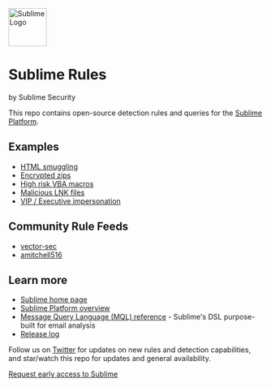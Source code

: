 <a href="https://sublimesecurity.com"><img src="https://user-images.githubusercontent.com/11003450/115128085-5805da00-9fa9-11eb-8c7a-dc8b708053ee.png" width="75px" alt="Sublime Logo" /></a>
 
Sublime Rules
==========
by Sublime Security

This repo contains open-source detection rules and queries for the [Sublime Platform](https://github.com/sublime-security/sublime-platform).

Examples
----------
- [HTML smuggling](https://github.com/sublime-security/sublime-rules/blob/main/detection-rules/attachment_html_smuggling.yml)
- [Encrypted zips](https://github.com/sublime-security/sublime-rules/blob/main/detection-rules/attachment_with_encrypted_zip_unsolicited.yml)
- [High risk VBA macros](https://github.com/sublime-security/sublime-rules/blob/main/detection-rules/attachment_vba_macro_high_risk.yml)
- [Malicious LNK files](https://github.com/sublime-security/sublime-rules/blob/main/detection-rules/attachment_lnk_file_with_embedded_content.yml)
- [VIP / Executive impersonation](https://github.com/sublime-security/sublime-rules/blob/main/detection-rules/vip_impersonation_attack_surface_reduction.yml)

Community Rule Feeds
----------
- [vector-sec](https://github.com/vector-sec/public-sublime-rules)
- [amitchell516](https://github.com/aidenmitchell/custom-sublime-rules)

Learn more
----------
- [Sublime home page](https://sublimesecurity.com)
- [Sublime Platform overview](https://docs.sublimesecurity.com)
- [Message Query Language (MQL) reference](https://docs.sublimesecurity.com/docs/message-query-language) - Sublime's DSL purpose-built for email analysis
- [Release log](https://new.sublimesecurity.com)

Follow us on [Twitter](https://twitter.com/sublime_sec) for updates on new rules and detection capabilities, and star/watch this repo for updates and general availability.

[Request early access to Sublime](https://sublimesecurity.com/platform)
